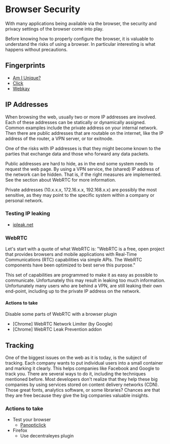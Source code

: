 # Browser Security

With many applications being available via the browser, the security and privacy settings of the browser come into play.

Before knowing how to properly configure the browser, it is valuable to understand the risks of using a browser. In particular interesting is what happens without precautions.

## Fingerprints

* [Am I Unique?](https://amiunique.org/)
* [Click](https://clickclickclick.click/)
* [Webkay](http://webkay.robinlinus.com/)

## IP Addresses

When browsing the web, usually two or more IP addresses are involved. Each of these addresses can be statically or dynamically assigned. Common examples include the private address on your internal network. Then there are public addresses that are routable on the internet, like the IP address of the router, a VPN server, or tor exitnode.

One of the risks with IP addresses is that they might become known to the parties that exchange data and those who forward any data packets. 

Public addresses are hard to hide, as in the end some system needs to request the web page. By using a VPN service, the (shared) IP address of the network can be hidden. That is, if the right measures are implemented. See the section about WebRTC for more information.

Private addresses (10.x.x.x, 172.16.x.x, 192.168.x.x) are possibly the most sensitive, as they may point to the specific system within a company or personal network.

### Testing IP leaking

* [ipleak.net](https://ipleak.net/)

### WebRTC

Let's start with a quote of what WebRTC is: "WebRTC is a free, open project that provides browsers and mobile applications with Real-Time Communications (RTC) capabilities via simple APIs. The WebRTC components have been optimized to best serve this purpose."

This set of capabilities are programmed to make it as easy as possible to communicate. Unfortunately this may result in leaking too much information. Unfortunately many users who are behind a VPN, are still leaking their own end-point, including up to the private IP address on the network.

#### Actions to take

Disable some parts of WebRTC with a browser plugin
* [Chrome] WebRTC Network Limiter (by Google)
* [Chrome] WebRTC Leak Prevention addon

## Tracking

One of the biggest issues on the web as it is today, is the subject of tracking. Each company wants to put individual users into a small container and marking it clearly. This helps companies like Facebook and Google to track you. There are several ways to do it, including the techniques mentioned before. Most developers don't realize that they help these big companies by using services stored on content delivery networks (CDN). Those great fonts, analytics software, or some libraries? Chances are that they are free because they give the big companies valuable insights.

### Actions to take

* Test your browser
  * [Panopticlick](https://panopticlick.eff.org/)
* Firefox 
  * Use decentraleyes plugin
